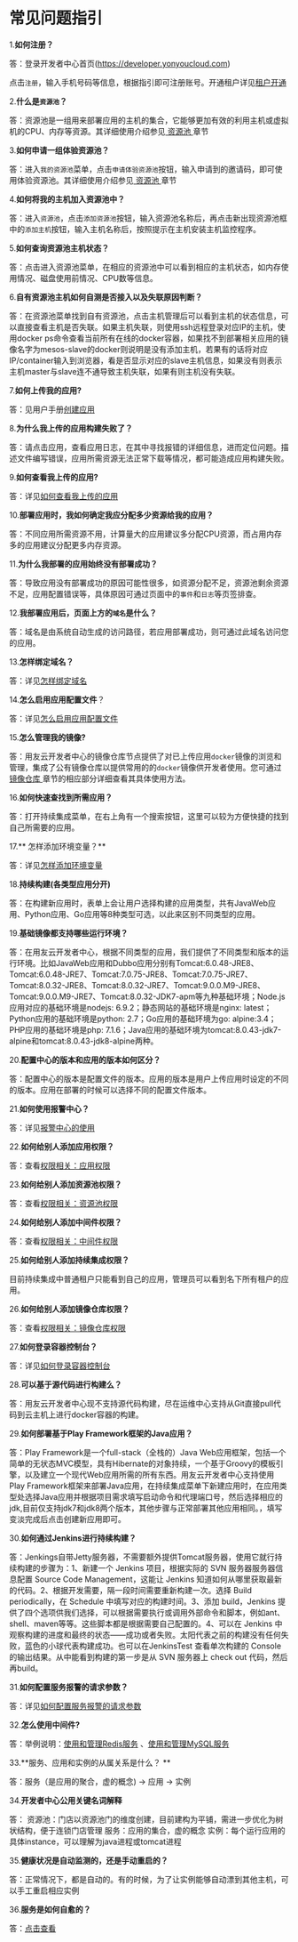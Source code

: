 常见问题指引
=
1.**如何注册？**

答：登录开发者中心首页(https://developer.yonyoucloud.com)

点击```注册```，输入手机号码等信息，根据指引即可注册账号。开通租户详见[租户开通](/articles/cloud/3-/opening.md)

2.**什么是```资源池```？**

答：资源池是一组用来部署应用的主机的集合，它能够更加有效的利用主机或虚拟机的CPU、内存等资源。其详细使用介绍参见[ 资源池 ](/articles/cloud/3-/resource_pool.md)章节

3.**如何申请一组体验资源池？**

答：进入```我的资源池```菜单，点击```申请体验资源池```按钮，输入申请到的邀请码，即可使用体验资源池。其详细使用介绍参见[ 资源池 ](/articles/cloud/3-/resource_pool.md/#体验资源池)章节

4.**如何将我的主机加入资源池中？**

答：进入```资源池```，点击```添加资源池```按钮，输入资源池名称后，再点击新出现资源池框中的```添加主机```按钮，输入主机名称后，按照提示在主机安装主机监控程序。

5.**如何查询资源池主机状态？**

答：点击进入资源池菜单，在相应的资源池中可以看到相应的主机状态，如内存使用情况、磁盘使用前情况、CPU数等信息。

6.**自有资源池主机如何自测是否接入以及失联原因判断？**

答：在资源池菜单找到自有资源池，点击主机管理后可以看到主机的状态信息，可以直接查看主机是否失联。如果主机失联，则使用ssh远程登录对应IP的主机，使用docker ps命令查看当前所有在线的docker容器，如果找不到部署相关应用的镜像名字为mesos-slave的docker则说明是没有添加主机，若果有的话将对应IP/container输入到浏览器，看是否显示对应的slave主机信息，如果没有则表示主机master与slave连不通导致主机失联，如果有则主机没有失联。

7.**如何上传我的应用?**

答：见用户手册[创建应用](/articles/cloud/3-/create.md)

8.**为什么我上传的应用构建失败了？**

答：请点击应用，查看应用日志，在其中寻找报错的详细信息，进而定位问题。描述文件编写错误，应用所需资源无法正常下载等情况，都可能造成应用构建失败。

9.**如何查看我上传的应用?**

答：详见[如何查看我上传的应用](/articles/cloud/4-/how_to_view_uploaded_app.md) 

10.**部署应用时，我如何确定我应分配多少资源给我的应用？**

答：不同应用所需资源不用，计算量大的应用建议多分配CPU资源，而占用内存多的应用建议分配更多内存资源。

11.**为什么我部署的应用始终没有部署成功？**

答：导致应用没有部署成功的原因可能性很多，如资源分配不足，资源池剩余资源不足，应用配置错误等，具体原因可通过页面中的```事件```和```日志```等页签排查。

12.**我部署应用后，页面上方的```域名```是什么？**

答：域名是由系统自动生成的访问路径，若应用部署成功，则可通过此域名访问您的应用。

13.**怎样绑定域名？**

答：详见[怎样绑定域名](/articles/cloud/4-/how_to_bind_domains.md) 

14.**怎么启用应用配置文件**？

答：详见[怎么启用应用配置文件](/articles/cloud/4-/how_to_enable_app_config.md) 

15.**怎么管理我的镜像?** 

答：用友云开发者中心的镜像仓库节点提供了对已上传应用```docker```镜像的浏览和管理，集成了公有镜像仓库以提供常用的的```docker```镜像供开发者使用。您可通过[ 镜像仓库 ](/articles/cloud/3-/deploy.md)章节的相应部分详细查看其具体使用方法。

16.**如何快速查找到所需应用？**

答：打开持续集成菜单，在右上角有一个搜索按钮，这里可以较为方便快捷的找到自己所需要的应用。

17.** 怎样添加环境变量？**

答：详见[怎样添加环境变量](/articles/cloud/4-/how_to_add_environment_variables.md)

18.**持续构建(各类型应用分开)**

答：在构建新应用时，表单上会让用户选择构建的应用类型，共有JavaWeb应用、Python应用、Go应用等8种类型可选，以此来区别不同类型的应用。

19.**基础镜像都支持哪些运行环境？**

答：在用友云开发者中心，根据不同类型的应用，我们提供了不同类型和版本的运行环境。比如JavaWeb应用和Dubbo应用分别有Tomcat:6.0.48-JRE8、Tomcat:6.0.48-JRE7、Tomcat:7.0.75-JRE8、Tomcat:7.0.75-JRE7、Tomcat:8.0.32-JRE8、Tomcat:8.0.32-JRE7、Tomcat:9.0.0.M9-JRE8、Tomcat:9.0.0.M9-JRE7、Tomcat:8.0.32-JDK7-apm等九种基础环境；Node.js应用对应的基础环境是nodejs: 6.9.2；静态网站的基础环境是nginx: latest；Python应用的基础环境是python: 2.7；Go应用的基础环境为go: alpine:3.4；PHP应用的基础环境是php: 7.1.6；Java应用的基础环境为tomcat:8.0.43-jdk7-alpine和tomcat:8.0.43-jdk8-alpine两种。

20.**配置中心的版本和应用的版本如何区分？**

答：配置中心的版本是配置文件的版本。应用的版本是用户上传应用时设定的不同的版本。应用在部署的时候可以选择不同的配置文件版本。

21.**如何使用报警中心？**

答：详见[报警中心的使用](/articles/cloud/3-/alarm_center.md)

22.**如何给别人添加应用权限？**

答：查看[权限相关：应用权限](/articles/cloud/4-/addition.md/#应用权限)

23.**如何给别人添加资源池权限？**

答：查看[权限相关：资源池权限](/articles/cloud/4-/addition.md/#资源池权限)

24.**如何给别人添加中间件权限？**

答：查看[权限相关：中间件权限](/articles/cloud/4-/addition.md/#中间件权限)

25.**如何给别人添加持续集成权限？**

目前持续集成中普通租户只能看到自己的应用，管理员可以看到名下所有租户的应用。

26.**如何给别人添加镜像仓库权限？**

答：查看[权限相关：镜像仓库权限](/articles/cloud/4-/addition.md/#镜像权限)

27.**如何登录容器控制台？**

答：详见[如何登录容器控制台](/articles/cloud/3-/terminal.md)

28.**可以基于源代码进行构建么？**

答：用友云开发者中心现不支持源代码构建，尽在运维中心支持从Git直接pull代码到云主机上进行docker容器的构建。

29.**如何部署基于Play Framework框架的Java应用？**

答：Play Framework是一个full-stack（全栈的）Java Web应用框架，包括一个简单的无状态MVC模型，具有Hibernate的对象持续，一个基于Groovy的模板引擎，以及建立一个现代Web应用所需的所有东西。用友云开发者中心支持使用Play Framework框架来部署Java应用，在持续集成菜单下新建应用时，在应用类型处选择Java应用并根据项目需求填写启动命令和代理端口号，然后选择相应的jdk,目前仅支持jdk7和jdk8两个版本，其他步骤与正常部署其他应用相同。，填写变淡完成后点击创建新应用即可。

30.**如何通过Jenkins进行持续构建？**

答：Jenkings自带Jetty服务器，不需要额外提供Tomcat服务器，使用它就行持续构建的步骤为：1、新建一个 Jenkins 项目，根据实际的 SVN 服务器服务器信息配置 Source Code Management，这能让 Jenkins 知道如何从哪里获取最新的代码。2、根据开发需要，隔一段时间需要重新构建一次。选择 Build periodically，在 Schedule 中填写对应的构建时间。3、添加 build，Jenkins 提供了四个选项供我们选择，可以根据需要执行或调用外部命令和脚本，例如ant、shell、maven等等。这些脚本都是根据需要自己配置的。4、可以在 Jenkins 中观察构建的进度和最终的状态——成功或者失败。太阳代表之前的构建没有任何失败，蓝色的小球代表构建成功。也可以在JenkinsTest 查看单次构建的 Console 的输出结果。从中能看到构建的第一步是从 SVN 服务器上 check out 代码，然后再build。

31.**如何配置服务报警的请求参数？**

答：详见[如何配置服务报警的请求参数](/articles/cloud/4-/how_to_configure_request_param_alarm.md)

32.**怎么使用中间件?**

答：举例说明：[使用和管理Redis服务](/articles/cloud/3-/redis.md)
、[使用和管理MySQL服务](/articles/cloud/3-/mysql.md)

33.**服务、应用和实例的从属关系是什么？ **

答：服务（是应用的聚合，虚的概念) -> 应用 -> 实例

34.**开发者中心公用关键名词解释**

答：
资源池：门店以资源池门的维度创建，目前建构为平铺，需进一步优化为树状结构，便于连锁门店管理
服务：应用的集合，虚的概念
实例：每个运行应用的具体instance，可以理解为java进程或tomcat进程

35.**健康状况是自动监测的，还是手动重启的？**

答：正常情况下，都是自动的。有的时候，为了让实例能够自动漂到其他主机，可以手工重启相应实例

36.**服务是如何自愈的？**

答：[点击查看](/articles/cloud/4-/addition.md/#服务自愈)